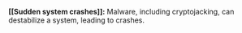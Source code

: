 **[[Sudden system crashes]]:** Malware, including cryptojacking, can destabilize a system, leading to crashes.